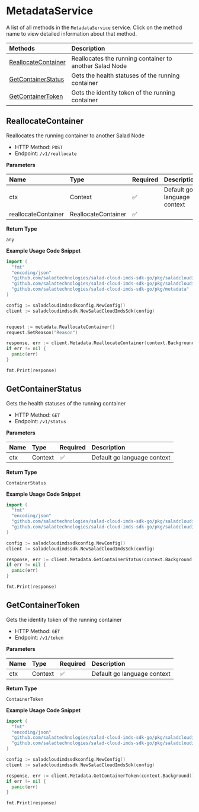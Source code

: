 # MetadataService

A list of all methods in the `MetadataService` service. Click on the method name to view detailed information about that method.

| Methods                                     | Description                                             |
| :------------------------------------------ | :------------------------------------------------------ |
| [ReallocateContainer](#reallocatecontainer) | Reallocates the running container to another Salad Node |
| [GetContainerStatus](#getcontainerstatus)   | Gets the health statuses of the running container       |
| [GetContainerToken](#getcontainertoken)     | Gets the identity token of the running container        |

## ReallocateContainer

Reallocates the running container to another Salad Node

- HTTP Method: `POST`
- Endpoint: `/v1/reallocate`

**Parameters**

| Name                | Type                | Required | Description                 |
| :------------------ | :------------------ | :------- | :-------------------------- |
| ctx                 | Context             | ✅       | Default go language context |
| reallocateContainer | ReallocateContainer | ✅       |                             |

**Return Type**

`any`

**Example Usage Code Snippet**

```go
import (
  "fmt"
  "encoding/json"
  "github.com/saladtechnologies/salad-cloud-imds-sdk-go/pkg/saladcloudimdssdkconfig"
  "github.com/saladtechnologies/salad-cloud-imds-sdk-go/pkg/saladcloudimdssdk"
  "github.com/saladtechnologies/salad-cloud-imds-sdk-go/pkg/metadata"
)

config := saladcloudimdssdkconfig.NewConfig()
client := saladcloudimdssdk.NewSaladCloudImdsSdk(config)


request := metadata.ReallocateContainer{}
request.SetReason("Reason")

response, err := client.Metadata.ReallocateContainer(context.Background(), request)
if err != nil {
  panic(err)
}

fmt.Print(response)
```

## GetContainerStatus

Gets the health statuses of the running container

- HTTP Method: `GET`
- Endpoint: `/v1/status`

**Parameters**

| Name | Type    | Required | Description                 |
| :--- | :------ | :------- | :-------------------------- |
| ctx  | Context | ✅       | Default go language context |

**Return Type**

`ContainerStatus`

**Example Usage Code Snippet**

```go
import (
  "fmt"
  "encoding/json"
  "github.com/saladtechnologies/salad-cloud-imds-sdk-go/pkg/saladcloudimdssdkconfig"
  "github.com/saladtechnologies/salad-cloud-imds-sdk-go/pkg/saladcloudimdssdk"
)

config := saladcloudimdssdkconfig.NewConfig()
client := saladcloudimdssdk.NewSaladCloudImdsSdk(config)

response, err := client.Metadata.GetContainerStatus(context.Background())
if err != nil {
  panic(err)
}

fmt.Print(response)
```

## GetContainerToken

Gets the identity token of the running container

- HTTP Method: `GET`
- Endpoint: `/v1/token`

**Parameters**

| Name | Type    | Required | Description                 |
| :--- | :------ | :------- | :-------------------------- |
| ctx  | Context | ✅       | Default go language context |

**Return Type**

`ContainerToken`

**Example Usage Code Snippet**

```go
import (
  "fmt"
  "encoding/json"
  "github.com/saladtechnologies/salad-cloud-imds-sdk-go/pkg/saladcloudimdssdkconfig"
  "github.com/saladtechnologies/salad-cloud-imds-sdk-go/pkg/saladcloudimdssdk"
)

config := saladcloudimdssdkconfig.NewConfig()
client := saladcloudimdssdk.NewSaladCloudImdsSdk(config)

response, err := client.Metadata.GetContainerToken(context.Background())
if err != nil {
  panic(err)
}

fmt.Print(response)
```
